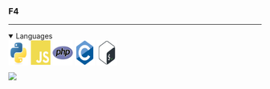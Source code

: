 ###  F4 

-------------------
 
<details open>
  <summary>Languages</summary>  
  <img align="center" alt="f4-Python" height="50" width="40" src="https://raw.githubusercontent.com/devicons/devicon/master/icons/python/python-original.svg">
  <img align="center" alt="f4-Js" height="50" width="40" src="https://raw.githubusercontent.com/devicons/devicon/master/icons/javascript/javascript-plain.svg">
  <img align="center" alt="f4-php" height="50" width="40" src="https://raw.githubusercontent.com/devicons/devicon/master/icons/php/php-original.svg">
  <img align="center" alt="f4-Csharp" height="50" width="40" src="https://raw.githubusercontent.com/devicons/devicon/master/icons/c/c-original.svg">
  <img align="center" alt="f4-bash" height="50" width="40" src="https://raw.githubusercontent.com/devicons/devicon/master/icons/bash/bash-original.svg">
</details>



 
 ![](https://komarev.com/ghpvc/?username=RonaldLSB&style=for-the-badge&color=red)
